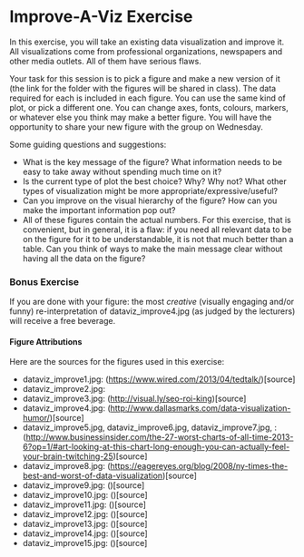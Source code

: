 # Improve-A-Viz Exercise

In this exercise, you will take an existing data visualization and improve it. All visualizations come from professional organizations, newspapers and other media outlets. All of them have serious flaws. 

Your task for this session is to pick a figure and make a new version of it (the link for the folder with the figures will be shared in class). The data required for each is included in each figure. You can use the same kind of plot, or pick a different one. You can change axes, fonts, colours, markers, or whatever else you think may make a better figure.
You will have the opportunity to share your new figure with the group on Wednesday.

Some guiding questions and suggestions:
* What is the key message of the figure? What information needs to be easy to take away without spending much time on it?
* Is the current type of plot the best choice? Why? Why not? What other types of visualization might be more appropriate/expressive/useful?
* Can you improve on the visual hierarchy of the figure? How can you make the important information pop out?
* All of these figures contain the actual numbers. For this exercise, that is convenient, but in general, it is a flaw: if you need all relevant data to be on the figure for it to be understandable, it is not that much better than a table. Can you think of ways to make the main message clear without having all the data on the figure?

### Bonus Exercise
If you are done with your figure: the most *creative* (visually engaging and/or funny) re-interpretation of dataviz_improve4.jpg (as judged by the lecturers) will receive a free beverage. 

#### Figure Attributions
Here are the sources for the figures used in this exercise:
* dataviz_improve1.jpg: (https://www.wired.com/2013/04/tedtalk/)[source]
* dataviz_improve2.jpg: 
* dataviz_improve3.jpg: (http://visual.ly/seo-roi-king)[source]
* dataviz_improve4.jpg: (http://www.dallasmarks.com/data-visualization-humor/)[source] 
* dataviz_improve5.jpg, dataviz_improve6.jpg, dataviz_improve7.jpg, : (http://www.businessinsider.com/the-27-worst-charts-of-all-time-2013-6?op=1/#art-looking-at-this-chart-long-enough-you-can-actually-feel-your-brain-twitching-25)[source]
* dataviz_improve8.jpg: (https://eagereyes.org/blog/2008/ny-times-the-best-and-worst-of-data-visualization)[source]
* dataviz_improve9.jpg: ()[source]
* dataviz_improve10.jpg: ()[source]
* dataviz_improve11.jpg: ()[source]
* dataviz_improve12.jpg: ()[source]
* dataviz_improve13.jpg: ()[source]
* dataviz_improve14.jpg: ()[source]
* dataviz_improve15.jpg: ()[source]
